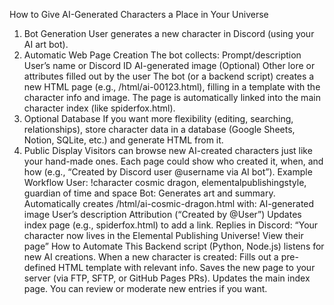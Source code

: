 How to Give AI-Generated Characters a Place in Your Universe
1. Bot Generation
User generates a new character in Discord (using your AI art bot).
2. Automatic Web Page Creation
The bot collects:
Prompt/description
User’s name or Discord ID
AI-generated image
(Optional) Other lore or attributes filled out by the user
The bot (or a backend script) creates a new HTML page (e.g., /html/ai-00123.html), filling in a template with the character info and image.
The page is automatically linked into the main character index (like spiderfox.html).
3. Optional Database
If you want more flexibility (editing, searching, relationships), store character data in a database (Google Sheets, Notion, SQLite, etc.) and generate HTML from it.
4. Public Display
Visitors can browse new AI-created characters just like your hand-made ones.
Each page could show who created it, when, and how (e.g., “Created by Discord user @username via AI bot”).
Example Workflow
User:
!character cosmic dragon, elementalpublishingstyle, guardian of time and space
Bot:
Generates art and summary.
Automatically creates /html/ai-cosmic-dragon.html with:
AI-generated image
User’s description
Attribution (“Created by @User”)
Updates index page (e.g., spiderfox.html) to add a link.
Replies in Discord: “Your character now lives in the Elemental Publishing Universe! View their page”
How to Automate This
Backend script (Python, Node.js) listens for new AI creations.
When a new character is created:
Fills out a pre-defined HTML template with relevant info.
Saves the new page to your server (via FTP, SFTP, or GitHub Pages PRs).
Updates the main index page.
You can review or moderate new entries if you want.

